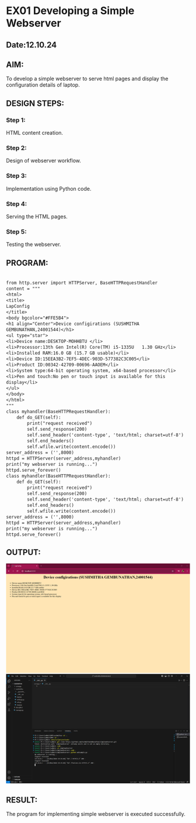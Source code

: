 # EX01 Developing a Simple Webserver
## Date:12.10.24

## AIM:
To develop a simple webserver to serve html pages and display the configuration details of laptop.

## DESIGN STEPS:
### Step 1: 
HTML content creation.

### Step 2:
Design of webserver workflow.

### Step 3:
Implementation using Python code.

### Step 4:
Serving the HTML pages.

### Step 5:
Testing the webserver.

## PROGRAM:
```

from http.server import HTTPServer, BaseHTTPRequestHandler
content = """
<html>
<title>
LapConfig 
</title>
<body bgcolor="#FFE5B4">
<h1 align="Center">Device configirations (SUSHMITHA GEMBUNATHAN,24001544)</h1>
<ul type="star">
<li>Device name:DESKTOP-MOHHBTU </li>
<li>Processor:13th Gen Intel(R) Core(TM) i5-1335U   1.30 GHz</li>
<li>Installed RAM:16.0 GB (15.7 GB usable)</li>
<li>Device ID:15EEA3B2-7EF5-4DEC-903D-577382C3C005</li>
<li>Product ID:00342-42709-00696-AAOEM</li>
<li>System type:64-bit operating system, x64-based processor</li>
<li>Pen and touch:No pen or touch input is available for this display</li>
</ul>
</body>
</html>
"""
class myhandler(BaseHTTPRequestHandler):
    def do_GET(self):
        print("request received")
        self.send_response(200)
        self.send_header('content-type', 'text/html; charset=utf-8')
        self.end_headers()
        self.wfile.write(content.encode())
server_address = ('',8000)
httpd = HTTPServer(server_address,myhandler)
print("my webserver is running...")
httpd.serve_forever()
class myhandler(BaseHTTPRequestHandler):
    def do_GET(self):
        print("request received")
        self.send_response(200)
        self.send_header('content-type', 'text/html; charset=utf-8')
        self.end_headers()
        self.wfile.write(content.encode())
server_address = ('',8000)
httpd = HTTPServer(server_address,myhandler)
print("my webserver is running...")
httpd.serve_forever()

```
## OUTPUT:
![alt text](<Screenshot 2024-11-15 193940.png>)
![alt text](<Screenshot 2024-11-15 194026.png>)
## RESULT:
The program for implementing simple webserver is executed successfully.
